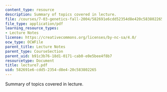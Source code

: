 ```yaml
---
content_type: resource
description: Summary of topics covered in lecture.
file: /courses/7-03-genetics-fall-2004/582691e6cdd52354d8e420c583802265_lecture7.pdf
file_type: application/pdf
learning_resource_types:
- Lecture Notes
license: https://creativecommons.org/licenses/by-nc-sa/4.0/
ocw_type: OCWFile
parent_title: Lecture Notes
parent_type: CourseSection
parent_uid: b91c3b76-18d1-0171-cab0-e0e5bee4f8b7
resourcetype: Document
title: lecture7.pdf
uid: 582691e6-cdd5-2354-d8e4-20c583802265
---
```

Summary of topics covered in lecture.